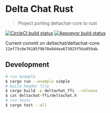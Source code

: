 # Delta Chat Rust

> Project porting deltachat-core to rust


[![CircleCI build status][circle-shield]][circle] [![Appveyor build status][appveyor-shield]][appveyor]

Current commit on deltachat/deltachat-core: `12ef73c8e76185f9b78e844ea673025f56a959ab`.

## Development

```sh
# run example
$ cargo run --example simple
# build header file
$ cargo build -p deltachat_ffi --release
$ cat deltachat-ffi/deltachat.h
# run tests
$ cargo test --all
```

[circle-shield]: https://img.shields.io/circleci/project/github/deltachat/deltachat-core-rust/master.svg?style=flat-square
[circle]: https://circleci.com/gh/deltachat/deltachat-core-rust/
[appveyor-shield]: https://ci.appveyor.com/api/projects/status/lqpegel3ld4ipxj8/branch/master?style=flat-square
[appveyor]: https://ci.appveyor.com/project/dignifiedquire/deltachat-core-rust/branch/master
